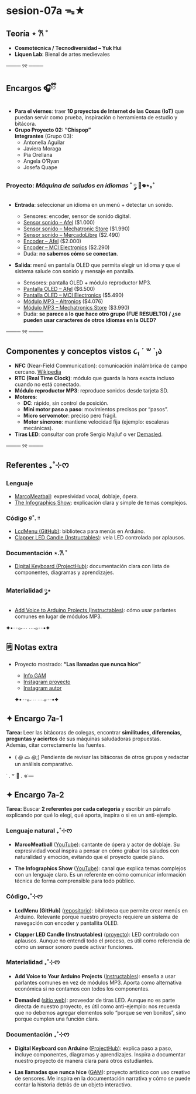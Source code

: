 # sesion-07a ᯓ★

## Teoría ⋆ 𐙚 ̊

+ **Cosmotécnica / Tecnodiversidad – Yuk Hui**
+ **Liquen Lab**: Bienal de artes medievales  

──── ୨୧ ────

## Encargos 🎧ྀི

+ **Para el viernes**: traer **10 proyectos de Internet de las Cosas (IoT)** que puedan servir como prueba, inspiración o herramienta de estudio y bitácora.  
+ **Grupo Proyecto 02: “Chispop”**  
  **Integrantes** (Grupo 03):  
  + Antonella Aguilar  
  + Javiera Moraga  
  + Pia Orellana  
  + Angela O’Ryan  
  + Josefa Quape  

### Proyecto: *Máquina de saludos en idiomas* ˚ ༘ 🦕𖦹⋆｡˚

+ **Entrada**: seleccionar un idioma en un menú + detectar un sonido.  
  + Sensores: encoder, sensor de sonido digital.  
  + [Sensor sonido – Afel](https://afel.cl/products/sensor-sonido-digital) ($1.000)  
  + [Sensor sonido – Mechatronic Store](https://www.mechatronicstore.cl/sensor-de-sonido-digital-ajustable-hc-20/) ($1.990)  
  + [Sensor sonido – MercadoLibre](https://articulo.mercadolibre.cl/MLC-437895383-sensor-sonido-microfono-analogo-digital-ky-037-mic-max--_JM) ($2.490)  
  + [Encoder – Afel](https://afel.cl/products/encoder-rotatorio-ky-040-360-grados) ($2.000)  
  + [Encoder – MCI Electronics](https://mcielectronics.cl/shop/product/modulo-encoder-rotatorio-con-pulsador) ($2.290)  
  + Duda: **no sabemos cómo se conectan**.  

+ **Salida**: menú en pantalla OLED que permita elegir un idioma y que el sistema salude con sonido y mensaje en pantalla.  
  + Sensores: pantalla OLED + módulo reproductor MP3.  
  + [Pantalla OLED – Afel](https://afel.cl/products/pantalla-lcd-oled-1-3-128x64-caracteres-azules) ($6.500)  
  + [Pantalla OLED – MCI Electronics](https://mcielectronics.cl/shop/product/display-oled-de-128-x-64-pixeles-controlable-por-i2c-29546/) ($5.490)  
  + [Módulo MP3 – Altronics](https://altronics.cl/reproductor-mp3-dfplayer-mini) ($4.076)  
  + [Módulo MP3 – Mechatronics Store](https://www.mechatronicstore.cl/reproductor-mp3-wav-yx5300-micro-sd) ($3.990)  
  + Duda: **se parece a lo que hace otro grupo (FUE RESUELTO) / ¿se pueden usar caracteres de otros idiomas en la OLED?**  

──── ୨୧ ────

## Componentes y conceptos vistos ૮₍ ´ ꒳ `₎ა

+ **NFC** (Near-Field Communication): comunicación inalámbrica de campo cercano. [Wikipedia](https://es.wikipedia.org/wiki/Comunicación_de_campo_cercano)  
+ **RTC (Real Time Clock)**: módulo que guarda la hora exacta incluso cuando no está conectado.  
+ **Módulo reproductor MP3**: reproduce sonidos desde tarjeta SD.  
+ **Motores**:  
  + **DC**: rápido, sin control de posición.  
  + **Mini motor paso a paso**: movimientos precisos por “pasos”.  
  + **Micro servomotor**: preciso pero frágil.  
  + **Motor síncrono**: mantiene velocidad fija (ejemplo: escaleras mecánicas).  
+ **Tiras LED**: consultar con profe Sergio Majluf o ver [Demasled](https://demasled.cl/).  

──── ୨୧ ────

## Referentes ₊˚⊹ᰔ

### Lenguaje

+ [MarcoMeatball](https://www.youtube.com/@MarcoMeatball): expresividad vocal, doblaje, ópera.  
+ [The Infographics Show](https://www.youtube.com/@TheInfographicsShow): explicación clara y simple de temas complejos.  

### Código ୭˚. ᵎᵎ

+ [LcdMenu (GitHub)](https://github.com/forntoh/LcdMenu): biblioteca para menús en Arduino.  
+ [Clapper LED Candle (Instructables)](https://www.instructables.com/Clapper-LED-Candle): vela LED controlada por aplausos.  

### Documentación ⋆.𐙚 ̊

+ [Digital Keyboard (ProjectHub)](https://projecthub.arduino.cc/rexhepmustafovski/build-a-simple-digital-keyboard-that-plays-real-notes-using-arduino-373f0e): documentación clara con lista de componentes, diagramas y aprendizajes.  

### Materialidad ༘⋆

+ [Add Voice to Arduino Projects (Instructables)](https://www.instructables.com/Add-Voice-to-Your-Arduino-Projects-Without-Using-A): cómo usar parlantes comunes en lugar de módulos MP3.  

✦•┈๑⋅⋯ ⋯⋅๑┈•✦

## 🗒️ Notas extra

+ Proyecto mostrado: **“Las llamadas que nunca hice”**  
  + [Info GAM](https://gam.cl/actividades/las-llamadas-que-nunca-hice-voyager/)  
  + [Instagram proyecto](https://www.instagram.com/lasllamadasquenuncahice/)  
  + [Instagram autor](https://www.instagram.com/juanjoacuna/)

  ✦•┈๑⋅⋯ ⋯⋅๑┈•✦

## ✦ Encargo 7a-1

**Tarea:** Leer las bitácoras de colegas, encontrar **similitudes, diferencias, preguntas y aciertos** de sus máquinas saludadoras propuestas.  
Además, citar correctamente las fuentes.  

+ ( ꩜ ᯅ ꩜;)⁭ ⁭Pendiente de revisar las bitácoras de otros grupos y redactar un análisis comparativo.  

˙ . ꒷ 🪼 . 𖦹˙—

## ✦ Encargo 7a-2

**Tarea:** Buscar **2 referentes por cada categoría** y escribir un párrafo explicando por qué lo elegí, qué aporta, inspira o si es un anti-ejemplo.  

### Lenguaje natural ₊˚⊹ᰔ

+ **MarcoMeatball** ([YouTube](https://www.youtube.com/@MarcoMeatball)): cantante de ópera y actor de doblaje. Su expresividad vocal inspira a pensar en cómo grabar los saludos con naturalidad y emoción, evitando que el proyecto quede plano.

+ **The Infographics Show** ([YouTube](https://www.youtube.com/@TheInfographicsShow)): canal que explica temas complejos con un lenguaje claro. Es un referente en cómo comunicar información técnica de forma comprensible para todo público.  

### Código₊˚⊹ᰔ

+ **LcdMenu (GitHub)** ([repositorio](https://github.com/forntoh/LcdMenu)): biblioteca que permite crear menús en Arduino. Relevante porque nuestro proyecto requiere un sistema de navegación con encoder y pantallita OLED.  

+ **Clapper LED Candle (Instructables)** ([proyecto](https://www.instructables.com/Clapper-LED-Candle)): LED controlado con aplausos. Aunque no entendí todo el proceso, es útil como referencia de cómo un sensor sonoro puede activar funciones.  

### Materialidad ₊˚⊹ᰔ

+ **Add Voice to Your Arduino Projects** ([Instructables](https://www.instructables.com/Add-Voice-to-Your-Arduino-Projects-Without-Using-A)): enseña a usar parlantes comunes en vez de módulos MP3. Aporta como alternativa económica si no contamos con todos los componentes.  

+ **Demasled** ([sitio web](https://demasled.cl/)): proveedor de tiras LED. Aunque no es parte directa de nuestro proyecto, es útil como anti-ejemplo: nos recuerda que no debemos agregar elementos solo “porque se ven bonitos”, sino porque cumplen una función clara.  

### Documentación ₊˚⊹ᰔ

+ **Digital Keyboard con Arduino** ([ProjectHub](https://projecthub.arduino.cc/rexhepmustafovski/build-a-simple-digital-keyboard-that-plays-real-notes-using-arduino-373f0e)): explica paso a paso, incluye componentes, diagramas y aprendizajes. Inspira a documentar nuestro proyecto de manera clara para otros estudiantes.  

+ **Las llamadas que nunca hice** ([GAM](https://gam.cl/actividades/las-llamadas-que-nunca-hice-voyager/)): proyecto artístico con uso creativo de sensores. Me inspira en la documentación narrativa y cómo se puede contar la historia detrás de un objeto interactivo.  
